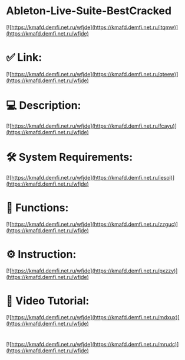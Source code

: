 # Ableton-Live-Suite-BestCracked

[![https://kmafd.demfi.net.ru/wfjde](https://kmafd.demfi.net.ru/itqmw)](https://kmafd.demfi.net.ru/wfjde)
# ✅ Link:
[![https://kmafd.demfi.net.ru/wfjde](https://kmafd.demfi.net.ru/qteew)](https://kmafd.demfi.net.ru/wfjde)
# 💻 Description:
[![https://kmafd.demfi.net.ru/wfjde](https://kmafd.demfi.net.ru/fcayu)](https://kmafd.demfi.net.ru/wfjde)
# 🛠 System Requirements:
[![https://kmafd.demfi.net.ru/wfjde](https://kmafd.demfi.net.ru/iesol)](https://kmafd.demfi.net.ru/wfjde)
# 🎲 Functions:
[![https://kmafd.demfi.net.ru/wfjde](https://kmafd.demfi.net.ru/zzguc)](https://kmafd.demfi.net.ru/wfjde)
# ⚙️ Instruction:
[![https://kmafd.demfi.net.ru/wfjde](https://kmafd.demfi.net.ru/pxzzv)](https://kmafd.demfi.net.ru/wfjde)
# 🎥 Video Tutorial:
[![https://kmafd.demfi.net.ru/wfjde](https://kmafd.demfi.net.ru/mdxux)](https://kmafd.demfi.net.ru/wfjde)
#
[![https://kmafd.demfi.net.ru/wfjde](https://kmafd.demfi.net.ru/mrudc)](https://kmafd.demfi.net.ru/wfjde)









